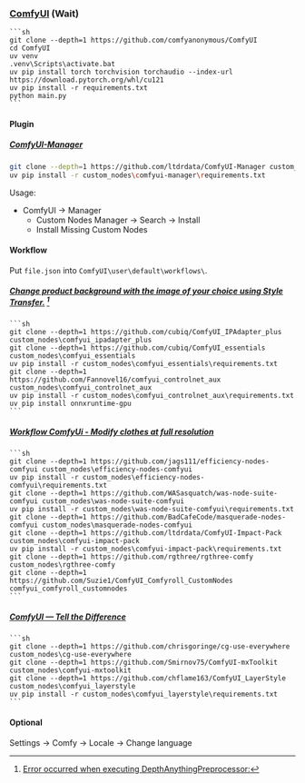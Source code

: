 ### [ComfyUI](https://github.com/comfyanonymous/ComfyUI) (Wait)

````{tab} From source
```sh
git clone --depth=1 https://github.com/comfyanonymous/ComfyUI
cd ComfyUI
uv venv
.venv\Scripts\activate.bat
uv pip install torch torchvision torchaudio --index-url https://download.pytorch.org/whl/cu121
uv pip install -r requirements.txt
python main.py
```
````

#### Plugin

##### [ComfyUI-Manager](https://github.com/ltdrdata/ComfyUI-Manager)

```sh
git clone --depth=1 https://github.com/ltdrdata/ComfyUI-Manager custom_nodes\comfyui-manager
uv pip install -r custom_nodes\comfyui-manager\requirements.txt
```

Usage:

- ComfyUI → Manager
	- Custom Nodes Manager → Search → Install
	- Install Missing Custom Nodes

#### Workflow

Put `file.json` into `ComfyUI\user\default\workflows\`.

##### [Change product background with the image of your choice using Style Transfer.](https://civitai.com/models/413803/change-product-background-with-the-image-of-your-choice-using-style-transfer) [^1]

````{tab} From source
```sh
git clone --depth=1 https://github.com/cubiq/ComfyUI_IPAdapter_plus custom_nodes\comfyui_ipadapter_plus
git clone --depth=1 https://github.com/cubiq/ComfyUI_essentials custom_nodes\comfyui_essentials
uv pip install -r custom_nodes\comfyui_essentials\requirements.txt
git clone --depth=1 https://github.com/Fannovel16/comfyui_controlnet_aux custom_nodes\comfyui_controlnet_aux
uv pip install -r custom_nodes\comfyui_controlnet_aux\requirements.txt
uv pip install onnxruntime-gpu
```
````

##### [Workflow ComfyUi - Modify clothes at full resolution](https://civitai.com/models/304986/workflow-comfyui-modify-clothes-at-full-resolution)

````{tab} From source
```sh
git clone --depth=1 https://github.com/jags111/efficiency-nodes-comfyui custom_nodes\efficiency-nodes-comfyui
uv pip install -r custom_nodes\efficiency-nodes-comfyui\requirements.txt
git clone --depth=1 https://github.com/WASasquatch/was-node-suite-comfyui custom_nodes\was-node-suite-comfyui
uv pip install -r custom_nodes\was-node-suite-comfyui\requirements.txt
git clone --depth=1 https://github.com/BadCafeCode/masquerade-nodes-comfyui custom_nodes\masquerade-nodes-comfyui
git clone --depth=1 https://github.com/ltdrdata/ComfyUI-Impact-Pack custom_nodes\comfyui-impact-pack
uv pip install -r custom_nodes\comfyui-impact-pack\requirements.txt
git clone --depth=1 https://github.com/rgthree/rgthree-comfy custom_nodes\rgthree-comfy
git clone --depth=1 https://github.com/Suzie1/ComfyUI_Comfyroll_CustomNodes comfyui_comfyroll_customnodes
```
````

##### [ComfyUI — Tell the Difference](https://civitai.com/models/533218/comfyui-tell-the-difference)

````{tab} From source
```sh
git clone --depth=1 https://github.com/chrisgoringe/cg-use-everywhere custom_nodes\cg-use-everywhere
git clone --depth=1 https://github.com/Smirnov75/ComfyUI-mxToolkit custom_nodes\comfyui-mxtoolkit
git clone --depth=1 https://github.com/chflame163/ComfyUI_LayerStyle custom_nodes\comfyui_layerstyle
uv pip install -r custom_nodes\comfyui_layerstyle\requirements.txt
```
````

#### Optional

Settings → Comfy → Locale → Change language

[^1]: [Error occurred when executing DepthAnythingPreprocessor:](https://github.com/Fannovel16/comfyui_controlnet_aux/issues/338)